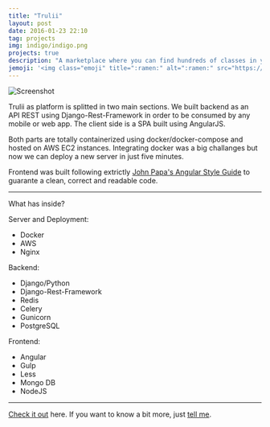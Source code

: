 ```yaml
---
title: "Trulii"
layout: post
date: 2016-01-23 22:10
tag: projects
img: indigo/indigo.png
projects: true
description: "A marketplace where you can find hundreds of classes in your city"
jemoji: '<img class="emoji" title=":ramen:" alt=":ramen:" src="https://assets.github.com/images/icons/emoji/unicode/1f35c.png" height="20" width="20" align="absmiddle">'
---
```


![Screenshot](https://s32.postimg.org/keod9jqmd/Home_Desktop.jpg)

Trulii as platform is splitted in two main sections. We built backend as an API REST using Django-Rest-Framework in order to be consumed by any mobile or web app. The client side is a SPA built using AngularJS. 

Both parts are totally containerized using docker/docker-compose and hosted on AWS EC2 instances. Integrating docker was a big challanges but now we can deploy a new server in just five minutes.

Frontend was built following extrictly [John Papa's Angular Style Guide](https://github.com/johnpapa/angular-styleguide) to guarante a clean, correct and readable code. 


---

What has inside?

Server and Deployment:
- Docker
- AWS
- Nginx

Backend:
- Django/Python
- Django-Rest-Framework
- Redis
- Celery
- Gunicorn
- PostgreSQL

Frontend:
- Angular
- Gulp
- Less
- Mongo DB
- NodeJS

---

[Check it out](trulii.com) here.
If you want to know a bit more, just [tell me](mailto:levinoelvm@gmail.com).
